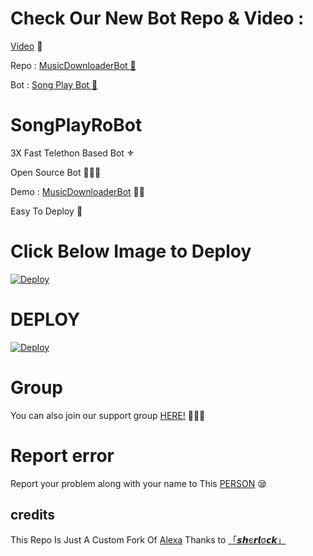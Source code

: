 # Check Our New Bot Repo & Video :

[Video](https://youtu.be/3pN0W4KzzNY) 🎥

Repo : [MusicDownloaderBot 🎻](https://GitHub.Com/RJSobujKhan/MusicDownloaderBot)

Bot : [Song Play Bot 🧚‍](https://t.me/SongPlayRoBot)

# SongPlayRoBot
3X Fast Telethon Based Bot ⚜

Open Source Bot 👨🏻‍💻

Demo : [MusicDownloaderBot](https://t.me/MusicDownloadersBot) 💃🏻

Easy To Deploy 🤗

# Click Below Image to Deploy
[![Deploy](https://telegra.ph/file/cb7b0aead06c96955323e.jpg)](https://heroku.com/deploy?template=https://github.com/RJSobujKhan/MusicDownloaderBot.git)
# DEPLOY
[![Deploy](https://www.herokucdn.com/deploy/button.svg)](https://heroku.com/deploy?template=https://github.com/RJSobujKhan/MusicDownloaderBot.git)

# Group
You can also join our support group [HERE!](https://t.me/PremiumAppsAndModAppsFreeGroup) 👨🏻‍💻

# Report error
Report your problem along with your name to This [PERSON](https://t.me/IMVETRI) 😪
## credits
This Repo Is Just A Custom Fork Of [Alexa](https://github.com/Mr-SHRLCK/Alexa)
Thanks to [「𝙨𝙝є𝙧𝙡σ𝙘𝙠」](https:t.me/Mr_SRLOCK)
